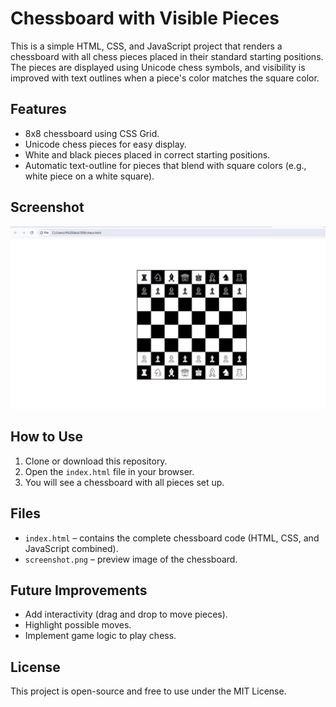 # Chessboard with Visible Pieces

This is a simple HTML, CSS, and JavaScript project that renders a chessboard with all chess pieces placed in their standard starting positions. The pieces are displayed using Unicode chess symbols, and visibility is improved with text outlines when a piece's color matches the square color.

## Features
- 8x8 chessboard using CSS Grid.
- Unicode chess pieces for easy display.
- White and black pieces placed in correct starting positions.
- Automatic text-outline for pieces that blend with square colors (e.g., white piece on a white square).

## Screenshot
![Chessboard Screenshot](screenshot.png)

## How to Use
1. Clone or download this repository.
2. Open the `index.html` file in your browser.
3. You will see a chessboard with all pieces set up.

## Files
- `index.html` – contains the complete chessboard code (HTML, CSS, and JavaScript combined).
- `screenshot.png` – preview image of the chessboard.

## Future Improvements
- Add interactivity (drag and drop to move pieces).
- Highlight possible moves.
- Implement game logic to play chess.

## License
This project is open-source and free to use under the MIT License.

